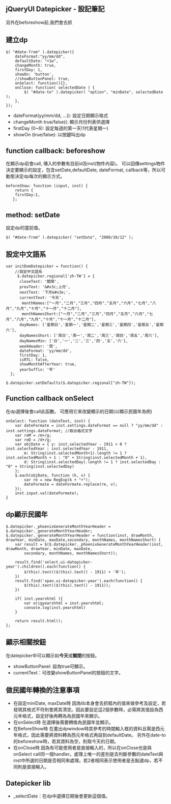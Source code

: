 jQueryUI Datepicker - 設記筆記
------



另外在beforeshow前,我們會去抓

## 建立dp
    $( "#date-from" ).datepicker({
        dateFormat:"yy/mm/dd",
        defaultDate: "+1w",
        changeMonth: true,
        firstDay: 1,
        showOn: 'button',
        //showButtonPanel: true,
		onSelect: function(){},
        onClose: function( selectedDate ) {
            $( "#date-to" ).datepicker( "option", "minDate", selectedDate );
        },
    });

* dateFormat(yy/mm/dd, ...)): 設定日期顯示格式
* changeMonth true/false)(: 顯示月份列表供選擇
* firstDay (0~6): 設定每週的第一天(1代表星期一)
* showOn (true/false): 以按鍵叫出dp

## function callback: beforeshow
在顯示dp前會call, 傳入的參數有目前id及inst(物件內容)。 可以回傳settings物件決定要顯示的設定，包含setDate,defaultDate, dateFormat, callback等，所以可動態決定dp每次的顯示方式。

	beforeShow: function (input, inst) {
	    return {
	    firstDay:1,
	   };

## method: setDate
設定dp的當前值。

	$( "#date-from" ).datepicker( "setDate", "2000/10/12" );


## 設定中文語系

    var initDomDatepicker = function() {
		//設定中文語系
		 $.datepicker.regional['zh-TW'] = {
		  closeText: '關閉',
		  prevText: '&#x3c;上月',
		  nextText: '下月&#x3e;',
		  currentText: '今天',
		   monthNames:["一月","二月","三月","四月","五月","六月","七月","八月","九月","十月","十一月","十二月"],
		   monthNamesShort:["一月","二月","三月","四月","五月","六月","七月","八月","九月","十月","十一月","十二月"],
		  dayNames: ['星期日','星期一','星期二','星期三','星期四','星期五','星期六'],
		  dayNamesShort: ['周日','周一','周二','周三','周四','周五','周六'],
		  dayNamesMin: ['日','一','二','三','四','五','六'],
		  weekHeader: '周',
		  dateFormat: 'yy/mm/dd',
		  firstDay: 1,
		  isRTL: false,
		  showMonthAfterYear: true,
		  yearSuffix: '年'
	  };

	$.datepicker.setDefaults($.datepicker.regional["zh-TW"]);

## Function callback onSelect
在dp選擇後會call此函數。 可應用它來改變顯示的日期(以顯示民國年為例)

	onSelect: function (dateText, inst) {
	    var dateFormate = inst.settings.dateFormat == null ? "yy/mm/dd" : inst.settings.dateFormat; //取出格式文字
	    var reM = /m+/g;
	    var reD = /d+/g;
	    var objDate = { y: inst.selectedYear - 1911 < 0 ? inst.selectedYear : inst.selectedYear - 1911,
	        m: String(inst.selectedMonth+1).length != 1 ? inst.selectedMonth + 1 : "0" + String(inst.selectedMonth + 1),
	        d: String(inst.selectedDay).length != 1 ? inst.selectedDay : "0" + String(inst.selectedDay)
	    };
	    $.each(objDate, function (k, v) {
	        var re = new RegExp(k + "+");
	        dateFormate = dateFormate.replace(re, v);
	    });
	    inst.input.val(dateFormate);
	}

## dp顯示民國年

	$.datepicker._phoenixGenerateMonthYearHeader = $.datepicker._generateMonthYearHeader;
	$.datepicker._generateMonthYearHeader = function(inst, drawMonth, drawYear, minDate, maxDate,secondary, monthNames, monthNamesShort) {
        var result = $($.datepicker._phoenixGenerateMonthYearHeader(inst, drawMonth, drawYear, minDate, maxDate,
            secondary, monthNames, monthNamesShort));
            
        result.find('select.ui-datepicker-year').children().each(function() {
            $(this).text(($(this).text() - 1911) + '年');
        })
        result.find('span.ui-datepicker-year').each(function() {
            $(this).text(($(this).text() - 1911));
        })

        if( inst.yearshtml ){
            var origyearshtml = inst.yearshtml;
            console.log(inst.yearshtml)
        }

        return result.html();
    };


## 顯示相關按鈕
在datepicker中可以顯示如**今天**或**關閉**的按鈕。
* showButtonPanel: 設為true可顯示。
* currentText：可改變showButtonPanel的按鈕的文字。

## 做民國年轉換的注意事項

* 在設定miniDate, maxDate時
因為lib本身會去抓框內的值來做參考及設定，若發現其格式不符則會將其清空。因此要設定這2個參數時，必需將其值設為西元年格式，設定好後再轉為為民國年來顯示。
* 在onSelect時
在選擇後需要轉換為民國年並顯示。
* 在BeforeShow時
在畫出dpwindow時其參考的時間輸入框的資料且需是西元年格式，因此需要將資料轉為西元年格式再設到defaultDate。 另外在date-to的beforeshow時，若其資料為空，則取今天的日期。
* 在onClose時
因為有可能使用者是直接輸入的，所以在onClose也是與onSelect call同一個handler。處理上唯一的差別是去判斷參數的dateText與inst中所選的日期是否相同來處理。若2者相同表示使用者是去點選dp，若不同則是直接輸入。

## Datepicker lib

* _selectDate：在dp中選擇日期後會更新這個值。
